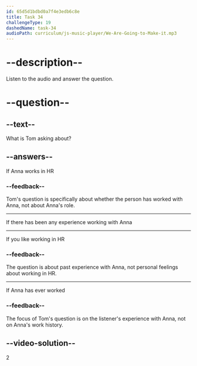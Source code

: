 ```yaml
---
id: 65d5d1bdbd0a7f4e3edb6c8e
title: Task 34
challengeType: 19
dashedName: task-34
audioPath: curriculum/js-music-player/We-Are-Going-to-Make-it.mp3
---
```


<!--
AUDIO REFERENCE:
Tom: Hey, have you ever worked with Anna from HR?
-->

# --description--

Listen to the audio and answer the question.

# --question--

## --text--

What is Tom asking about?

## --answers--

If Anna works in HR

### --feedback--

Tom's question is specifically about whether the person has worked with Anna, not about Anna's role.

---

If there has been any experience working with Anna

---

If you like working in HR

### --feedback--

The question is about past experience with Anna, not personal feelings about working in HR.

---

If Anna has ever worked

### --feedback--

The focus of Tom's question is on the listener's experience with Anna, not on Anna's work history.

## --video-solution--

2
